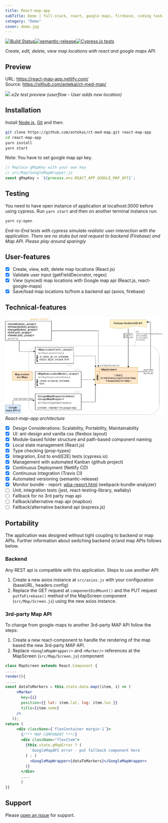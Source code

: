 ```yaml
---
title: React-map-app
subTitle: Demo | full-stack, react, google maps, firebase, coding task
category: "Demo"
cover: demo.jpg
---
```


[![Build Status](https://travis-ci.org/antekai/ct-med-map.svg?branch=master)](https://travis-ci.org/antekai/ct-med-map)[![semantic-release](https://img.shields.io/badge/%20%20%F0%9F%93%A6%F0%9F%9A%80-semantic--release-e10079.svg)](https://github.com/semantic-release/semantic-release)[![Cypress.io tests](https://img.shields.io/badge/cypress.io-tests-green.svg?style=flat-square)](https://cypress.io)

_Create, edit, delete, view map locations with react and google maps API._

## Preview

URL: https://react-map-app.netlify.com/  
Source: https://github.com/antekai/ct-med-map/

![](react-map-app-cy.gif)
_e2e test preview (userflow - User adds new location)_

## Installation

Install [Node.js](https://nodejs.org/en/), [Git](https://git-scm.com/) and then:

```sh
git clone https://github.com/antekai/ct-med-map.git react-map-app
cd react-map-app
yarn install
yarn start
```

Note: You have to set google map api key.

```js
// Replace gMapKey with your own key
// src/Map/GoogleMapWrapper.js
const gMapKey = `${process.env.REACT_APP_GOOGLE_MAP_API}`;
```

## Testing

You need to have open instance of application at localhost:3000 before using cypress. Run `yarn start` and then on another terminal instance run:

```sh
yarn cy:open
```

_End-to-End tests with cypress simulate realistic user interaction with the application. There are no stubs but real request to backend (Firebase) and Map API. Please play around sparingly_

## User-features

* [x] Create, view, edit, delete map locations (React.js)
* [x] Validate user input (getFieldDecorator, regex)
* [x] View (synced) map locations with Google map api (React.js, react-google-maps)
* [x] Save/load map locations to/from a backend api (axios, firebase)

## Technical-features

![](react-map-app-arc.jpg)  
_React-map-app architecture_

* [x] Design Considerations: Scalability, Portability, Maintainability
* [x] UI: ant-design and vanilla css (flexbox layout)
* [x] Module-based folder structure and path-based component naming
* [x] Local state management (React.js)
* [x] Type checking (prop-types)
* [x] Integration, End to end(E2E) tests (cypress.io)
* [x] Management with automated Kanban (github project)
* [x] Continuous Deployment (Netlify CD)
* [x] Continuous Integration (Travis CI)
* [x] Automated versioning (semantic-release)
* [x] Monitor bundle - report: [wba-report.html](http://htmlpreview.github.io/?https://github.com/antekai/ct-med-map/blob/master/bundleReports/wba-report.html) (webpack-bundle-analyzer)
* [ ] Unit, integration tests (jest, react-testing-library, wallaby)
* [ ] Fallback for no 3rd party map api
* [ ] Fallback/alternative map api (mapbox)
* [ ] Fallback/alternative backend api (express.js)

## Portability

The application was designed without tight coupling to backend or map APIs. Further information about switching backend or/and map APIs follows below.

### Backend

Any REST api is compatible with this application. Steps to use another API:

1.  Create a new axios instance at `src/axios.js` with your configuration (baseURL, headers config)
2.  Replace the GET request at `componentDidMount()` and the PUT request `putToFirebase()` method of the MapScreen component (`src/Map/Screen.js`) using the new axios instance.

### 3rd-party Map API

To change from google-maps to another 3rd-party MAP API follow the steps:

1.  Create a new react-component to handle the rendering of the map based the new 3rd-party MAP API.
2.  Replace `<GoogleMapWrapper/>` and `<Marker/>` references at the MapScreen (`src/Map/Screen.js`) component

```jsx
class MapScreen extends React.Component {
.....
render(){
.....
const dataToMarkers = this.state.data.map((item, i) => (
     <Marker
       key={i}
       position={{ lat: item.lat, lng: item.lon }}
       title={item.name}
     />
   ));
return (
     <div className={`flexContainer margin-1`}>
       {/*** MAP COMPONENT ***/}
       <div className="flexItem">
         {this.state.gMapError ? (
           `GoogleMapAPI error - put fallback component here`
         ) : (
           <GoogleMapWrapper>{dataToMarkers}</GoogleMapWrapper>
         )}
       </div>
       ....
       )
}}
```

## Support

Please [open an issue](https://github.com/antekai/ct-med-map/issues/new) for support.
